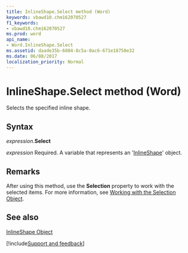 ```yaml
---
title: InlineShape.Select method (Word)
keywords: vbawd10.chm162070527
f1_keywords:
- vbawd10.chm162070527
ms.prod: word
api_name:
- Word.InlineShape.Select
ms.assetid: daade35b-6084-8c5a-0ac6-671e18750e32
ms.date: 06/08/2017
localization_priority: Normal
---
```



# InlineShape.Select method (Word)

Selects the specified inline shape.


## Syntax

_expression_.**Select**

_expression_ Required. A variable that represents an '[InlineShape](Word.InlineShape.md)' object.


## Remarks

After using this method, use the  **Selection** property to work with the selected items. For more information, see [Working with the Selection Object](../word/Concepts/Working-with-Word/working-with-the-selection-object.md).


## See also


[InlineShape Object](Word.InlineShape.md)

[!include[Support and feedback](~/includes/feedback-boilerplate.md)]